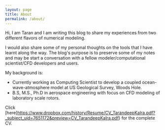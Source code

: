 ```yaml
---
layout: page
title: About
permalink: /about/
---
```



Hi, I am Taran and I am writing this blog to share my experiences from two different flavors of numerical modeling. 

I would also share some of my personal thoughts on the tools that I have learnt along the way. The blog's purpose is to preserve some of my notes and may be start a conversation with a fellow modeler/computational scientist/CFD developers and users.

My background is:
* Currently working as Computing Scientist to develop a coupled ocean-wave-atmosphere model at US Geological Survey, Woods Hole.
* B.S, M.S., Ph.D in aerospace engineering with focus on CFD modeling of laboratory scale rotors.

Click [here]https://www.dropbox.com/history/Resume/CV_TarandeepKalra.pdf?_subject_uid=7651172&preview=CV_TarandeepKalra.pdf) for the complete CV. 

 
 
